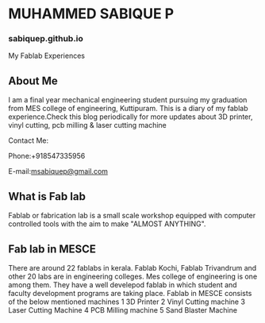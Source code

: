 # MUHAMMED SABIQUE P
### sabiquep.github.io

My Fablab Experiences

## About Me

  I am a final year mechanical engineering student pursuing my graduation from MES college of engineering, Kuttipuram.
This is a diary of my fablab experience.Check this blog periodically for more updates about 3D printer, vinyl cutting, pcb milling & laser cutting machine

Contact Me:

Phone:+918547335956

E-mail:msabiquep@gmail.com

## What is Fab lab
 Fablab or fabrication lab is a small scale workshop equipped with computer controlled tools with the aim to make "ALMOST ANYTHING".
 
## Fab lab in MESCE
 There are around 22 fablabs in kerala. Fablab Kochi, Fablab Trivandrum and other 20 labs are in engineering colleges. Mes college of engineering is one among them. They have a well develepod fablab in which student and faculty development programs are taking place. Fablab in MESCE consists of the below mentioned machines
1 3D Printer
2 Vinyl Cutting machine
3 Laser Cutting Machine
4 PCB Milling machine
5 Sand Blaster Machine
